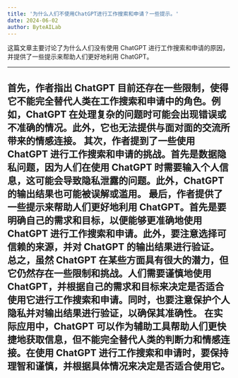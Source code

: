```yaml
---
title: '为什么人们不使用ChatGPT进行工作搜索和申请？一些提示。'
date: 2024-06-02
author: ByteAILab
---
```


这篇文章主要讨论了为什么人们没有使用 ChatGPT 进行工作搜索和申请的原因，并提供了一些提示来帮助人们更好地利用 ChatGPT。


---
首先，作者指出 ChatGPT 目前还存在一些限制，使得它不能完全替代人类在工作搜索和申请中的角色。例如，ChatGPT 在处理复杂的问题时可能会出现错误或不准确的情况。此外，它也无法提供与面对面的交流所带来的情感连接。
其次，作者提到了一些使用 ChatGPT 进行工作搜索和申请的挑战。首先是数据隐私问题，因为人们在使用 ChatGPT 时需要输入个人信息，这可能会导致隐私泄露的问题。此外，ChatGPT 的输出结果也可能被误解或滥用。
最后，作者提供了一些提示来帮助人们更好地利用 ChatGPT。首先是要明确自己的需求和目标，以便能够更准确地使用 ChatGPT 进行工作搜索和申请。此外，要注意选择可信赖的来源，并对 ChatGPT 的输出结果进行验证。
总之，虽然 ChatGPT 在某些方面具有很大的潜力，但它仍然存在一些限制和挑战。人们需要谨慎地使用 ChatGPT，并根据自己的需求和目标来决定是否适合使用它进行工作搜索和申请。同时，也要注意保护个人隐私并对输出结果进行验证，以确保其准确性。
在实际应用中，ChatGPT 可以作为辅助工具帮助人们更快捷地获取信息，但不能完全替代人类的判断力和情感连接。在使用 ChatGPT 进行工作搜索和申请时，要保持理智和谨慎，并根据具体情况来决定是否适合使用它。
---

